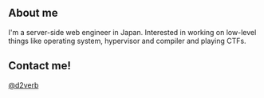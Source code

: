 ## About me
I'm a server-side web engineer in Japan. Interested in working on low-level things like operating system, hypervisor and compiler and playing CTFs.

## Contact me!
[@d2verb](https://twitter.com/d2verb)
